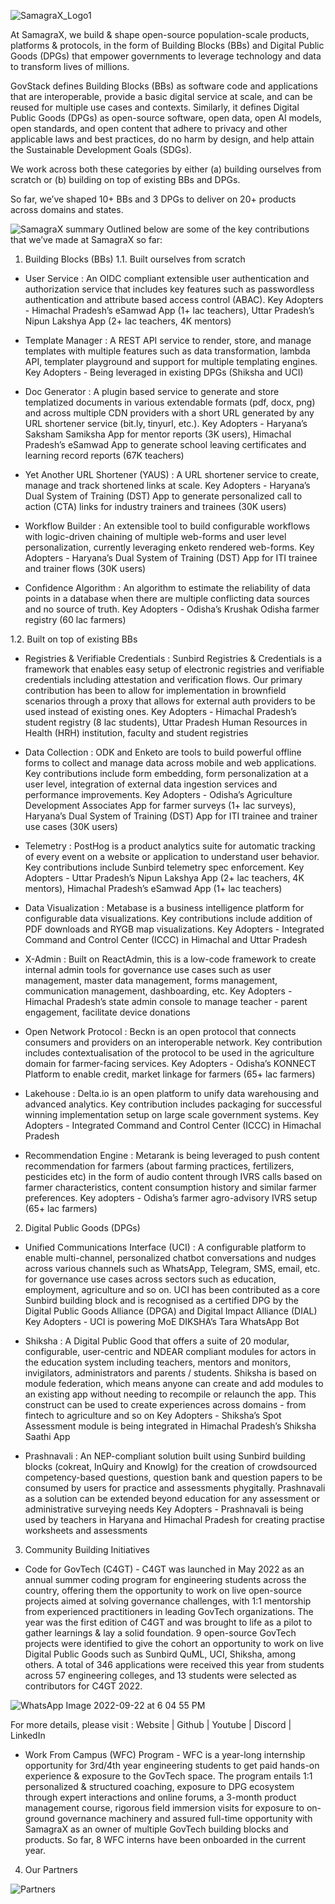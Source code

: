 ![SamagraX_Logo1](https://user-images.githubusercontent.com/80503666/192439714-88a6896b-e6d0-420c-bc35-8b0a8101a9ad.png)

At SamagraX, we build & shape open-source population-scale products, platforms & protocols, in the form of Building Blocks (BBs) and Digital Public Goods (DPGs) that empower governments to leverage technology and data to transform lives of millions. 

GovStack defines Building Blocks (BBs) as software code and applications that are interoperable, provide a basic digital service at scale, and can be reused for multiple use cases and contexts. Similarly, it defines Digital Public Goods (DPGs) as open-source software, open data, open AI models, open standards, and open content that adhere to privacy and other applicable laws and best practices, do no harm by design, and help attain the Sustainable Development Goals (SDGs). 

We work across both these categories by either 
(a) building ourselves from scratch or 
(b) building on top of existing BBs and DPGs.

So far, we’ve shaped 10+ BBs and 3 DPGs to deliver on 20+ products across domains and states. 

![SamagraX summary](https://user-images.githubusercontent.com/80503666/192439938-d32d3c48-9b1a-450f-b9b4-77818547cf89.jpg)
Outlined below are some of the key contributions that we’ve made at SamagraX so far:

1. Building Blocks (BBs)
1.1. Built ourselves from scratch
- User Service : An OIDC compliant extensible user authentication and authorization service that includes key features such as passwordless authentication and attribute based access control (ABAC).
Key Adopters - Himachal Pradesh’s eSamwad App (1+ lac teachers), Uttar Pradesh’s Nipun Lakshya App (2+ lac  teachers, 4K mentors)

- Template Manager : A REST API service to render, store, and manage templates with multiple features such as data transformation, lambda API, templater playground and support for multiple templating engines.
Key Adopters - Being leveraged in existing DPGs (Shiksha and UCI)

- Doc Generator : A plugin based service to generate and store templatized documents in various extendable formats (pdf, docx, png) and across multiple CDN providers with a short URL generated by any URL shortener service (bit.ly, tinyurl, etc.).
Key Adopters - Haryana’s Saksham Samiksha App for mentor reports (3K users), Himachal Pradesh’s eSamwad App to generate school leaving certificates and learning record reports (67K teachers)

- Yet Another URL Shortener (YAUS) : A URL shortener service to create, manage and track shortened links at scale.
Key Adopters - Haryana’s Dual System of Training (DST) App to generate personalized call to action (CTA) links for industry trainers and trainees (30K users)

- Workflow Builder : An extensible tool to build configurable workflows with logic-driven chaining of multiple web-forms and user level personalization, currently leveraging enketo rendered web-forms. 
Key Adopters - Haryana’s Dual System of Training (DST) App for ITI trainee and trainer flows (30K users)

- Confidence Algorithm : An algorithm to estimate the reliability of data points  in a database  when there are multiple conflicting data sources and no source of truth.
Key Adopters - Odisha’s Krushak Odisha farmer registry (60 lac farmers) 

1.2. Built on top of existing BBs
- Registries & Verifiable Credentials : Sunbird Registries & Credentials is a framework that enables easy setup of electronic registries and verifiable credentials including attestation and verification flows. Our primary contribution has been to allow for implementation in brownfield scenarios through a proxy that allows for external auth providers to be used instead of existing ones.
Key Adopters - Himachal Pradesh’s student registry (8 lac students), Uttar Pradesh Human Resources in Health (HRH) institution, faculty and student registries 

- Data Collection : ODK and Enketo are tools to build powerful offline forms to collect and manage data across mobile and web applications. Key contributions include form embedding, form personalization at a user level, integration of external data ingestion services and performance improvements.
Key Adopters - Odisha’s Agriculture Development Associates App for farmer surveys (1+ lac surveys), Haryana’s Dual System of Training (DST) App for ITI trainee and trainer use cases (30K users)

- Telemetry : PostHog is a product analytics suite for automatic tracking of every event on a website or application to understand user behavior. Key contributions include Sunbird telemetry spec enforcement.
Key Adopters - Uttar Pradesh’s Nipun Lakshya App (2+ lac  teachers, 4K mentors), Himachal Pradesh’s eSamwad App (1+ lac teachers)

- Data Visualization : Metabase is a business intelligence platform for configurable data visualizations. Key contributions include addition of PDF downloads and RYGB map visualizations.
Key Adopters - Integrated Command and Control Center (ICCC) in Himachal and Uttar Pradesh                         

- X-Admin : Built on ReactAdmin, this is a low-code framework to create internal admin tools for governance use cases such as user management, master data management, forms management, communication management, dashboarding, etc.
Key Adopters - Himachal Pradesh’s state admin console to manage teacher - parent engagement, facilitate device donations

- Open Network Protocol : Beckn is an open protocol that connects consumers and providers on an interoperable network. Key contribution includes contextualisation of the protocol to be used in the agriculture domain for farmer-facing services. 
Key Adopters - Odisha’s KONNECT Platform to enable credit, market linkage for farmers (65+ lac farmers)

- Lakehouse : Delta.io is an open platform to unify data warehousing and advanced analytics. Key contribution includes packaging for successful winning implementation setup on large scale government systems.
Key Adopters - Integrated Command and Control Center (ICCC) in Himachal Pradesh

- Recommendation Engine : Metarank is being leveraged to push content recommendation for farmers (about farming practices, fertilizers, pesticides etc) in the form of audio content through IVRS calls based on farmer characteristics, content consumption history and similar farmer preferences. 
Key adopters - Odisha’s farmer agro-advisory IVRS setup (65+ lac farmers)

2. Digital Public Goods (DPGs)
- Unified Communications Interface (UCI) : A configurable platform to enable multi-channel, personalized chatbot conversations and nudges across various channels such as WhatsApp, Telegram, SMS, email, etc. for governance use cases across sectors such as education, employment, agriculture and so on. UCI has been contributed as a core Sunbird building block and is recognised as a certified DPG by the Digital Public Goods Alliance (DPGA) and Digital Impact Alliance (DIAL)
Key Adopters - UCI is powering MoE DIKSHA’s Tara WhatsApp Bot

- Shiksha : A Digital Public Good that offers a suite of 20 modular, configurable, user-centric and NDEAR compliant modules for actors in the education system including teachers, mentors and monitors, invigilators, administrators and parents / students. Shiksha is based on module federation, which means anyone can create and add modules to an existing app without needing to recompile or relaunch the app. This construct can be used to create experiences across domains - from fintech to agriculture and so on
Key Adopters - Shiksha’s Spot Assessment module is being integrated in Himachal Pradesh’s Shiksha Saathi App 

- Prashnavali : An NEP-compliant solution built using Sunbird building blocks (cokreat, InQuiry and Knowlg) for the creation of crowdsourced competency-based questions, question bank and question papers to be consumed by users for practice and assessments phygitally. Prashnavali as a solution can be extended beyond education for any assessment or administrative surveying needs
Key Adopters - Prashnavali is being used by teachers in Haryana and Himachal Pradesh for creating practise worksheets and assessments

3. Community Building Initiatives
- Code for GovTech (C4GT) - C4GT was launched in May 2022 as an annual summer coding program for engineering students across the country, offering them the opportunity to work on live open-source projects aimed at solving governance challenges, with 1:1 mentorship from experienced practitioners in leading GovTech organizations. The year was the first edition of C4GT and was brought to life as a pilot to gather learnings & lay a solid foundation. 9 open-source GovTech projects were identified to give the cohort an opportunity to work on live Digital Public Goods such as Sunbird QuML, UCI, Shiksha, among others. A total of 346 applications were received this year from students across 57 engineering colleges, and 13 students were selected as contributors for C4GT 2022. 

![WhatsApp Image 2022-09-22 at 6 04 55 PM](https://user-images.githubusercontent.com/80503666/192440242-10c93e86-a844-4e8b-8e18-5a577caa9241.jpeg)

For more details, please visit : Website | Github | Youtube | Discord | LinkedIn 

- Work From Campus (WFC) Program - WFC is a year-long internship opportunity for 3rd/4th year engineering students to get paid hands-on experience & exposure to the GovTech space. The program entails 1:1 personalized & structured coaching, exposure to DPG ecosystem through expert interactions and online forums, a 3-month product management course, rigorous field immersion visits for exposure to on-ground governance machinery and assured full-time opportunity with SamagraX as an owner of multiple GovTech building blocks and products. So far, 8 WFC interns have been onboarded in the current year.

4. Our Partners

![Partners](https://user-images.githubusercontent.com/80503666/192440268-90d984a0-147c-4d90-a08f-e1017677f01a.jpg)


